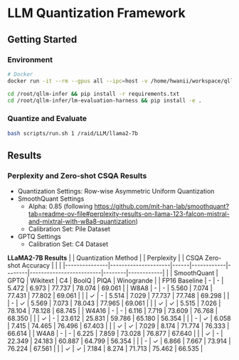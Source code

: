 # LLM Quantization Framework

## Getting Started

### Environment
```bash
# Docker
docker run -it --rm --gpus all --ipc=host -v /home/hwanii/workspace/qllm-infer:/root/qllm-infer -v /raid:/raid 166.104.35.43:5000/hwanii/pytorch2.1-cuda11.8:1.2 bash

cd /root/qllm-infer && pip install -r requirements.txt
cd /root/qllm-infer/lm-evaluation-harness && pip install -e . 
```

### Quantize and Evaluate
```bash
bash scripts/run.sh 1 /raid/LLM/llama2-7b
```

## Results

### Perplexity and Zero-shot CSQA Results
- Quantization Settings: Row-wise Asymmetric Uniform Quantization
- SmoothQuant Settings
  - Alpha: 0.85 (following https://github.com/mit-han-lab/smoothquant?tab=readme-ov-file#perplexity-results-on-llama-123-falcon-mistral-and-mixtral-with-w8a8-quantization)
  - Calibration Set: Pile Dataset
- GPTQ Settings
  - Calibration Set: C4 Dataset

**LLaMA2-7B Results**
|               | Quantization Method |      | Perplexity |        | CSQA Zero-shot Accuracy |        |            |
|---------------|---------------------|------|------------|--------|-------------------------|--------|------------|
|               | SmoothQuant         | GPTQ | Wikitext   | C4     | BoolQ                   | PIQA   | Winogrande |
| FP16 Baseline | -                   | -    | 5.472      | 6.973  | 77.737                  | 78.074 | 69.061     |
| W8A8          | -                   | -    | 5.560      | 7.074  | 77.431                  | 77.802 | 69.061     |
|               | ✓                   | -    | 5.514      | 7.029  | 77.737                  | 77.748 | 69.298     |
|               | -                   | ✓    | 5.569      | 7.073  | 78.043                  | 77.965 | 69.061     |
|               | ✓                   | ✓    | 5.515      | 7.026  | 78.104                  | 78.128 | 68.745     |
| W4A16         | -                   | -    | 6.116      | 7.719  | 73.609                  | 76.768 | 68.350     |
|               | ✓                   | -    | 23.612     | 25.831 | 59.786                  | 65.180 | 56.354     |
|               | -                   | ✓    | 6.058      | 7.415  | 74.465                  | 76.496 | 67.403     |
|               | ✓                   | ✓    | 7.029      | 8.174  | 71.774                  | 76.333 | 66.614     |
| W4A8          | -                   | -    | 6.225      | 7.859  | 73.028                  | 76.877 | 67.640     |
|               | ✓                   | -    | 22.349     | 24.183 | 60.887                  | 64.799 | 56.354     |
|               | -                   | ✓    | 6.866      | 7.667  | 73.914                  | 76.224 | 67.561     |
|               | ✓                   | ✓    | 7.184      | 8.274  | 71.713                  | 75.462 | 66.535     |
